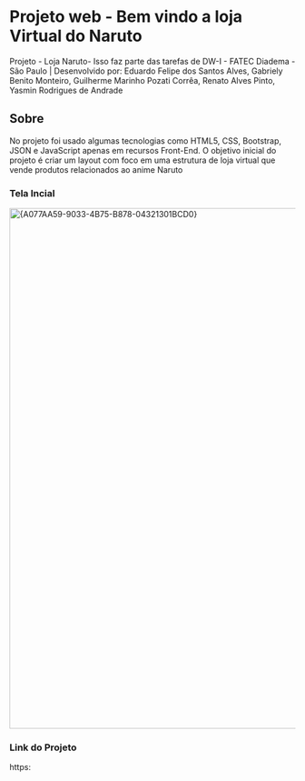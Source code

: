 # Projeto web -  Bem vindo a loja Virtual do Naruto
Projeto - Loja Naruto- Isso faz parte das tarefas de DW-I - FATEC Diadema - São Paulo |  Desenvolvido por: Eduardo Felipe dos Santos Alves, Gabriely Benito Monteiro, Guilherme Marinho Pozati Corrêa, Renato Alves Pinto, Yasmin Rodrigues de Andrade

## Sobre
No projeto foi usado algumas tecnologias como HTML5, CSS, Bootstrap, JSON e JavaScript apenas em recursos Front-End. O objetivo inicial do projeto é criar um layout com foco em uma estrutura de loja virtual que vende produtos relacionados ao anime Naruto

### Tela Incial
<img width="1920" height="916" alt="{A077AA59-9033-4B75-B878-04321301BCD0}" src="https://github.com/user-attachments/assets/9045258e-ba3a-45c9-a5f1-c0429eebbd50" />


### Link do Projeto
https:
